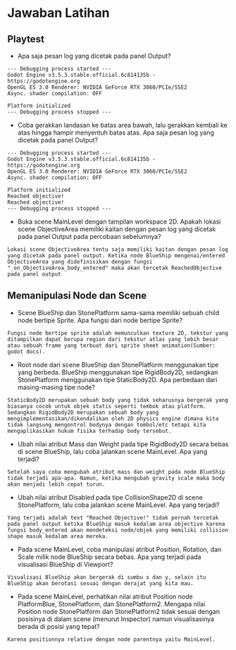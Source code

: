 # Jawaban Latihan
## Playtest
- Apa saja pesan log yang dicetak pada panel Output?
```
--- Debugging process started ---
Godot Engine v3.5.3.stable.official.6c814135b - https://godotengine.org
OpenGL ES 3.0 Renderer: NVIDIA GeForce RTX 3060/PCIe/SSE2
Async. shader compilation: OFF
 
Platform initialized
--- Debugging process stopped ---
```
- Coba gerakkan landasan ke batas area bawah, lalu gerakkan kembali ke atas hingga hampir menyentuh batas atas. Apa saja pesan log yang dicetak pada panel Output?
```
--- Debugging process started ---
Godot Engine v3.5.3.stable.official.6c814135b - https://godotengine.org
OpenGL ES 3.0 Renderer: NVIDIA GeForce RTX 3060/PCIe/SSE2
Async. shader compilation: OFF
 
Platform initialized
Reached objective!
Reached objective!
--- Debugging process stopped ---
```
- Buka scene MainLevel dengan tampilan workspace 2D. Apakah lokasi scene ObjectiveArea memiliki kaitan dengan pesan log yang dicetak pada panel Output pada percobaan sebelumnya?
```
Lokasi scene ObjectiveArea tentu saja memiliki kaitan dengan pesan log yang dicetak pada panel output. Ketika node BlueShip mengenai/entered ObjectiveArea yang didefinisikan dengan fungsi "_on_ObjectiveArea_body_entered" maka akan tercetak ReachedObjective pada panel output
```
## Memanipulasi Node dan Scene
- Scene BlueShip dan StonePlatform sama-sama memiliki sebuah child node bertipe Sprite. Apa fungsi dari node bertipe Sprite?
```
Fungsi node bertipe sprite adalah memunculkan texture 2D, tekstur yang ditampilkan dapat berupa region dari tekstur atlas yang lebih besar atau sebuah frame yang terbuat dari sprite sheet animation(Sumber: godot docs).
```
- Root node dari scene BlueShip dan StonePlatform menggunakan tipe yang berbeda. BlueShip menggunakan tipe RigidBody2D, sedangkan StonePlatform menggunakan tipe StaticBody2D. Apa perbedaan dari masing-masing tipe node?
```
StaticBody2D merupakan sebuah body yang tidak seharusnya bergerak yang biasanya cocok untuk objek statis seperti tembok atau platform. Sedangkan RigidBody2D merupakan sebuah body yang mengimplementasikan/dikendalikan oleh 2D physics engine dimana kita tidak langsung mengontrol bodynya dengan tombol/etc tetapi kita mengaplikasikan hukum fisika terhadap body tersebut.
```
- Ubah nilai atribut Mass dan Weight pada tipe RigidBody2D secara bebas di scene BlueShip, lalu coba jalankan scene MainLevel. Apa yang terjadi?
```
Setelah saya coba mengubah atribut mass dan weight pada node BlueShip tidak terjadi apa-apa. Namun, ketika mengubah gravity scale maka body akan menjadi lebih cepat turun.
```
- Ubah nilai atribut Disabled pada tipe CollisionShape2D di scene StonePlatform, lalu coba jalankan scene MainLevel. Apa yang terjadi?
```
Yang terjadi adalah text "Reached Objective!" tidak pernah tercetak pada panel output ketika BlueShip masuk kedalam area objective karena fungsi body_entered akan mendeteksi node/objek yang memiliki collision shape masuk kedalam area mereka.
```
- Pada scene MainLevel, coba manipulasi atribut Position, Rotation, dan Scale milik node BlueShip secara bebas. Apa yang terjadi pada visualisasi BlueShip di Viewport?
```
Visualisasi BlueShip akan bergerak di sumbu x dan y, selain itu BlueShip akan berotasi sesuai dengan derajat yang kita mau.
```
- Pada scene MainLevel, perhatikan nilai atribut Position node PlatformBlue, StonePlatform, dan StonePlatform2. Mengapa nilai Position node StonePlatform dan StonePlatform2 tidak sesuai dengan posisinya di dalam scene (menurut Inspector) namun visualisasinya berada di posisi yang tepat?
```
Karena positionnya relative dengan node parentnya yaitu MainLevel.
```